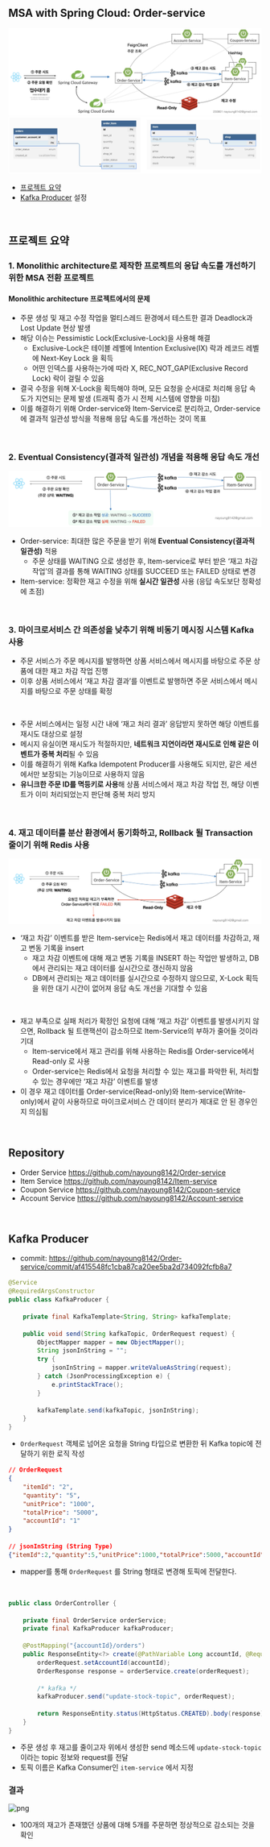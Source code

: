 ## MSA with Spring Cloud: Order-service

![](/_img/architecture_230801.png)
![](/_img/dbdiagram_230422.png)

- [프로젝트 요약](#프로젝트-요약)
- [Kafka Producer](#kafka-producer) 설정

<br>

## 프로젝트 요약

### 1. **Monolithic architecture**로 제작한 프로젝트의 **응답 속도를 개선**하기 위한 **MSA 전환 프로젝트**

#### Monolithic architecture 프로젝트에서의 문제
- 주문 생성 및 재고 수정 작업을 멀티스레드 환경에서 테스트한 결과 Deadlock과 Lost Update 현상 발생
- 해당 이슈는 Pessimistic Lock(Exclusive-Lock)을 사용해 해결
  - Exclusive-Lock은 테이블 레벨에 Intention Exclusive(IX) 락과 레코드 레벨에 Next-Key Lock 을 획득
  - 어떤 인덱스를 사용하는가에 따라 X, REC_NOT_GAP(Exclusive Record Lock) 락이 걸릴 수 있음
- 결국 수정을 위해 X-Lock을 획득해야 하며, 모든 요청을 순서대로 처리해 응답 속도가 지연되는 문제 발생 (트래픽 증가 시 전체 시스템에 영향을 미침)
- 이를 해결하기 위해 Order-service와 Item-Service로 분리하고, Order-service에 결과적 일관성 방식을 적용해 응답 속도를 개선하는 것이 목표
<br>

### 2. **Eventual Consistency(결과적 일관성)** 개념을 적용해 응답 속도 개선

![](/_img/eventual_consistency.png)

- Order-service: 최대한 많은 주문을 받기 위해 **Eventual Consistency(결과적 일관성)** 적용
  - 주문 상태를 WAITING 으로 생성한 후, Item-service로 부터 받은 ‘재고 차감 작업’의 결과를 통해 WAITING 상태를 SUCCEED 또는 FAILED 상태로 변경
- Item-service: 정확한 재고 수정을 위해 **실시간 일관성** 사용 (응답 속도보단 정확성에 초점)
<br>

### 3. 마이크로서비스 간 의존성을 낮추기 위해 비동기 메시징 시스템 **Kafka** 사용

- 주문 서비스가 주문 메시지를 발행하면 상품 서비스에서 메시지를 바탕으로 주문 상품에 대한 재고 차감 작업 진행
- 이후 상품 서비스에서 ‘재고 차감 결과’를 이벤트로 발행하면 주문 서비스에서 메시지를 바탕으로 주문 상태를 확정
<br>

- 주문 서비스에서는 일정 시간 내에 ‘재고 처리 결과’ 응답받지 못하면 해당 이벤트를 재시도 대상으로 설정
- 메시지 유실이면 재시도가 적절하지만, **네트워크 지연이라면 재시도로 인해 같은 이벤트가 중복 처리**될 수 있음
- 이를 해결하기 위해 Kafka Idempotent Producer를 사용해도 되지만, 같은 세션에서만 보장되는 기능이므로 사용하지 않음
- **유니크한 주문 ID를 멱등키로 사용**해 상품 서비스에서 재고 차감 작업 전, 해당 이벤트가 이미 처리되었는지 판단해 중복 처리 방지

<br>

### 4. 재고 데이터를 분산 환경에서 동기화하고, Rollback 될 Transaction 줄이기 위해 **Redis 사용**

![](/_img/stock_data_in_redis.png)

- ‘재고 차감’ 이벤트를 받은 Item-service는 Redis에서 재고 데이터를 차감하고, 재고 변동 기록을 insert
  - 재고 차감 이벤트에 대해 재고 변동 기록을 INSERT 하는 작업만 발생하고, DB에서 관리되는 재고 데이터를 실시간으로 갱신하지 않음
  - DB에서 관리되는 재고 데이터를 실시간으로 수정하지 않으므로, X-Lock 획득을 위한 대기 시간이 없어져 응답 속도 개선을 기대할 수 있음
<br>

- 재고 부족으로 실패 처리가 확정인 요청에 대해 ‘재고 차감’ 이벤트를 발생시키지 않으면, Rollback 될 트랜잭션이 감소하므로 Item-Service의 부하가 줄어들 것이라 기대
  - Item-service에서 재고 관리를 위해 사용하는 Redis를 Order-service에서 Read-only 로 사용
  - Order-service는 Redis에서 요청을 처리할 수 있는 재고를 파악한 뒤, 처리할 수 있는 경우에만 ‘재고 차감’ 이벤트를 발생
- 이 경우 재고 데이터를 Order-service(Read-only)와 Item-service(Write-only)에서 같이 사용하므로 마이크로서비스 간 데이터 분리가 제대로 안 된 경우인지 의심됨

<br>

## Repository

- Order Service https://github.com/nayoung8142/Order-service
- Item Service https://github.com/nayoung8142/Item-service
- Coupon Service https://github.com/nayoung8142/Coupon-service
- Account Service https://github.com/nayoung8142/Account-service

<br>

## Kafka Producer

- commit: https://github.com/nayoung8142/Order-service/commit/af415548fc1cba87ca20ee5ba2d734092fcfb8a7

```java
@Service
@RequiredArgsConstructor
public class KafkaProducer {

    private final KafkaTemplate<String, String> kafkaTemplate;

    public void send(String kafkaTopic, OrderRequest request) {
        ObjectMapper mapper = new ObjectMapper();
        String jsonInString = "";
        try {
            jsonInString = mapper.writeValueAsString(request);
        } catch (JsonProcessingException e) {
            e.printStackTrace();
        }

        kafkaTemplate.send(kafkaTopic, jsonInString);
    }
}
```
- ```OrderRequest``` 객체로 넘어온 요청을 String 타입으로 변환한 뒤 Kafka topic에 전달하기 위한 로직 작성

```json
// OrderRequest
{
    "itemId": "2",
    "quantity": "5",
    "unitPrice": "1000",
    "totalPrice": "5000",
    "accountId": "1"
}

// jsonInString (String Type)
{"itemId":2,"quantity":5,"unitPrice":1000,"totalPrice":5000,"accountId":2}
```
- mapper를 통해 ```OrderRequest``` 를 String 형태로 변경해 토픽에 전달한다.

<br>

```java
public class OrderController {

    private final OrderService orderService;
    private final KafkaProducer kafkaProducer;

    @PostMapping("{accountId}/orders")
    public ResponseEntity<?> create(@PathVariable Long accountId, @RequestBody OrderRequest orderRequest) {
        orderRequest.setAccountId(accountId);
        OrderResponse response = orderService.create(orderRequest);

        /* kafka */
        kafkaProducer.send("update-stock-topic", orderRequest);

        return ResponseEntity.status(HttpStatus.CREATED).body(response);
    }
}
```
- 주문 생성 후 재고를 줄이고자 위에서 생성한 send 메소드에  ```update-stock-topic``` 이라는 topic 정보와 request를 전달
- 토픽 이름은 Kafka Consumer인 ```item-service``` 에서 지정


### 결과

![png](/_img/result_of_stock_reduction.png)

- 100개의 재고가 존재했던 상품에 대해 5개를 주문하면 정상적으로 감소되는 것을 확인